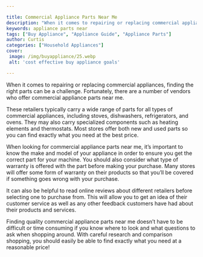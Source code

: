 ```yaml
---

title: Commercial Appliance Parts Near Me
description: "When it comes to repairing or replacing commercial appliances, finding the right parts can be a challenge. Fortunately, there are ...swipe up to find out"
keywords: appliance parts near
tags: ["Buy Appliance", "Appliance Guide", "Appliance Parts"]
author: Curtis
categories: ["Household Appliances"]
cover: 
 image: /img/buyappliance/25.webp
 alt: 'cost effective buy appliance goals'

---
```


When it comes to repairing or replacing commercial appliances, finding the right parts can be a challenge. Fortunately, there are a number of vendors who offer commercial appliance parts near me.

These retailers typically carry a wide range of parts for all types of commercial appliances, including stoves, dishwashers, refrigerators, and ovens. They may also carry specialized components such as heating elements and thermostats. Most stores offer both new and used parts so you can find exactly what you need at the best price. 

When looking for commercial appliance parts near me, it’s important to know the make and model of your appliance in order to ensure you get the correct part for your machine. You should also consider what type of warranty is offered with the part before making your purchase. Many stores will offer some form of warranty on their products so that you’ll be covered if something goes wrong with your purchase. 

It can also be helpful to read online reviews about different retailers before selecting one to purchase from. This will allow you to get an idea of their customer service as well as any other feedback customers have had about their products and services. 

Finding quality commercial appliance parts near me doesn’t have to be difficult or time consuming if you know where to look and what questions to ask when shopping around. With careful research and comparison shopping, you should easily be able to find exactly what you need at a reasonable price!
